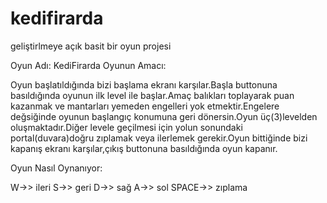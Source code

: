 # kedifirarda
geliştirlmeye açık basit bir oyun projesi

Oyun Adı: KediFirarda
Oyunun Amacı:

   Oyun başlatıldığında bizi başlama ekranı karşılar.Başla buttonuna basıldığında oyunun ilk level ile başlar.Amaç balıkları toplayarak puan kazanmak ve mantarları yemeden engelleri yok etmektir.Engelere değsiğinde oyunun başlangıç konumuna geri dönersin.Oyun üç(3)levelden oluşmaktadır.Diğer levele geçilmesi için yolun sonundaki portal(duvara)doğru zıplamak veya ilerlemek gerekir.Oyun bittiğinde bizi kapanış ekranı karşılar,çıkış buttonuna basıldığında oyun kapanır.

Oyun Nasıl Oynanıyor:

W->> ileri
S->> geri
D->> sağ
A->> sol
SPACE->> zıplama
